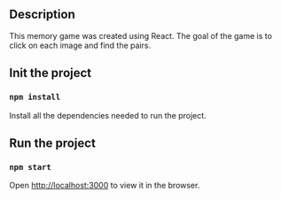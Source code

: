 ## Description

This memory game was created using React. The goal of the game is to click on each image and find the pairs.

## Init the project

### `npm install`

Install all the dependencies needed to run the project.

## Run the project

### `npm start`

Open [http://localhost:3000](http://localhost:3000) to view it in the browser.




